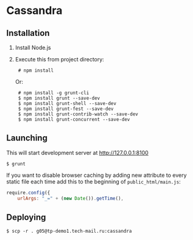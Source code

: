 # Cassandra

## Installation

1. Install Node.js

1. Execute this from project directory:

        # npm install
   
    Or:     
  
        # npm install -g grunt-cli  
        $ npm install grunt --save-dev  
        $ npm install grunt-shell --save-dev  
        $ npm install grunt-fest --save-dev  
        $ npm install grunt-contrib-watch --save-dev  
        $ npm install grunt-concurrent --save-dev  

## Launching

This will start development server at http://127.0.0.1:8100

    $ grunt

If you want to disable browser caching by adding new attribute to every static file each time add this to the beginning of `public_html/main.js`:
```javascript
require.config({
    urlArgs: "_=" + (new Date()).getTime(),
```

## Deploying

    $ scp -r . g05@tp-demo1.tech-mail.ru:cassandra
